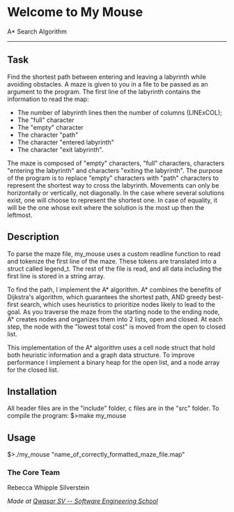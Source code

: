 # Welcome to My Mouse
A* Search Algorithm
***

## Task
Find the shortest path between entering and leaving a labyrinth while avoiding obstacles.
A maze is given to you in a file to be passed as an argument to the program.
The first line of the labyrinth contains the information to read the map:
* The number of labyrinth lines then the number of columns (LINExCOL);
* The "full" character
* The "empty" character
* The character "path"
* The character "entered labyrinth"
* The character "exit labyrinth".

The maze is composed of "empty" characters, "full" characters, characters "entering the labyrinth" and characters "exiting the labyrinth".
The purpose of the program is to replace "empty" characters with "path" characters to represent the shortest way to cross the labyrinth.
Movements can only be horizontally or vertically, not diagonally.
In the case where several solutions exist, one will choose to represent the shortest one. 
In case of equality, it will be the one whose exit where the solution is the most up then the leftmost. 

## Description
To parse the maze file, my_mouse uses a custom readline function to read and tokenize the first line of the maze.
These tokens are translated into a struct called legend_t.
The rest of the file is read, and all data including the first line is stored in a string array.

To find the path, I implement the A* algorithm. 
A* combines the benefits of Dijkstra's algorithm, which guarantees the shortest path, AND greedy best-first search, 
which uses heuristics to prioritize nodes likely to lead to the goal.
As you traverse the maze from the starting node to the ending node, A* creates nodes and organizes them into 2 lists, open and closed.
At each step, the node with the "lowest total cost" is moved from the open to closed list.

This implementation of the A* algorithm uses a cell node struct that hold both heuristic information and a graph data structure.
To improve performance I implement a binary heap for the open list, and a node array for the closed list.


## Installation
All header files are in the "include" folder, c files are in the "src" folder.
To compile the program:
$>make my_mouse

## Usage
$>./my_mouse "name_of_correctly_formatted_maze_file.map"

### The Core Team

Rebecca Whipple Silverstein

<span><i>Made at <a href='https://qwasar.io'>Qwasar SV -- Software Engineering School</a></i></span>